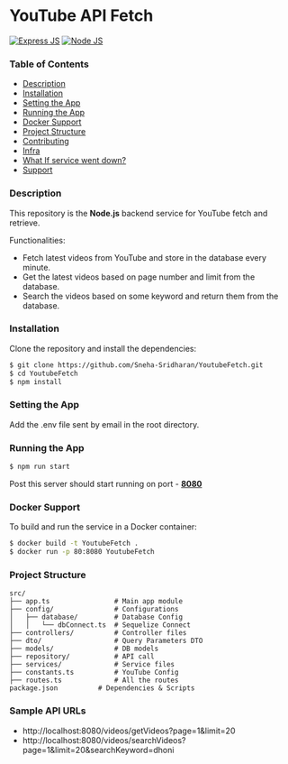 # YouTube API Fetch

[![Express JS](https://img.shields.io/badge/Express.js-4.21.2-green.svg?logo=express)](https://expressjs.com/) [![Node JS](https://img.shields.io/badge/Node.js-18.19.0-green.svg?logo=Node.Js)](https://nodejs.org/)

### Table of Contents

- [Description](#description)
- [Installation](#installation)
- [Setting the App](#setting-the-app)
- [Running the App](#running-the-app)
- [Docker Support](#docker-support)
- [Project Structure](#project-structure)
- [Contributing](#contributing)
- [Infra](#infra)
- [What If service went down?](#what-if-service-went-down)
- [Support](#support)

### Description

This repository is the **Node.js** backend service for YouTube fetch and retrieve.

Functionalities:

- Fetch latest videos from YouTube and store in the database every minute.
- Get the latest videos based on page number and limit from the database.
- Search the videos based on some keyword and return them from the database.

### Installation

Clone the repository and install the dependencies:

```bash
$ git clone https://github.com/Sneha-Sridharan/YoutubeFetch.git
$ cd YoutubeFetch
$ npm install
```

### Setting the App

Add the .env file sent by email in the root directory.

### Running the App
```bash
$ npm run start
```

Post this server should start running on port - **[8080](http://localhost:8080/)**

### Docker Support

To build and run the service in a Docker container:

```bash
$ docker build -t YoutubeFetch .
$ docker run -p 80:8080 YoutubeFetch
```

### Project Structure

```
src/
├── app.ts                # Main app module
├── config/               # Configurations
│   ├── database/         # Database Config
│   │   └── dbConnect.ts  # Sequelize Connect
├── controllers/          # Controller files
├── dto/                  # Query Parameters DTO
├── models/               # DB models 
├── repository/           # API call
├── services/             # Service files
├── constants.ts          # YouTube Config
├── routes.ts             # All the routes 
package.json          # Dependencies & Scripts
```

### Sample API URLs

- http://localhost:8080/videos/getVideos?page=1&limit=20
- http://localhost:8080/videos/searchVideos?page=1&limit=20&searchKeyword=dhoni